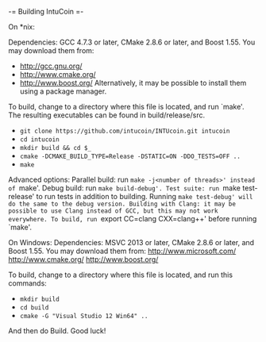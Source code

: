 -= Building IntuCoin =-

On *nix:

Dependencies: GCC 4.7.3 or later, CMake 2.8.6 or later, and Boost 1.55.
You may download them from:
- http://gcc.gnu.org/
- http://www.cmake.org/
- http://www.boost.org/
Alternatively, it may be possible to install them using a package manager.

To build, change to a directory where this file is located, and run `make'. The resulting executables can be found in build/release/src.

- `git clone https://github.com/intucoin/INTUcoin.git intucoin`
- `cd intucoin`
- `mkdir build && cd $_`
- `cmake -DCMAKE_BUILD_TYPE=Release -DSTATIC=ON -DDO_TESTS=OFF ..`
- `make`

Advanced options:
Parallel build: run `make -j<number of threads>' instead of `make'.
Debug build: run `make build-debug'.
Test suite: run `make test-release' to run tests in addition to building. Running `make test-debug' will do the same to the debug version.
Building with Clang: it may be possible to use Clang instead of GCC, but this may not work everywhere. To build, run `export CC=clang CXX=clang++' before running `make'.

On Windows:
Dependencies: MSVC 2013 or later, CMake 2.8.6 or later, and Boost 1.55. You may download them from:
http://www.microsoft.com/
http://www.cmake.org/
http://www.boost.org/

To build, change to a directory where this file is located, and run this commands: 
- `mkdir build`
- `cd build`
- `cmake -G "Visual Studio 12 Win64" ..`

And then do Build.
Good luck!